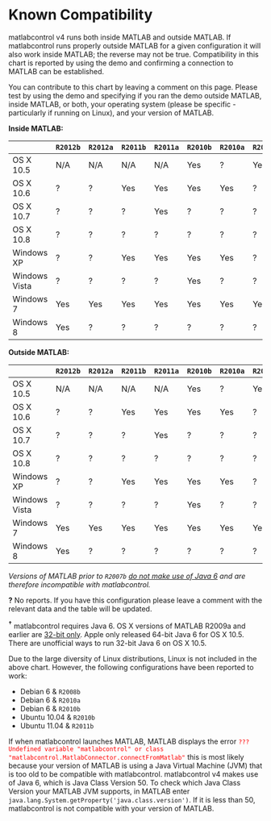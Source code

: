 # Known Compatibility #
matlabcontrol v4 runs both inside MATLAB and outside MATLAB. If matlabcontrol runs properly outside MATLAB for a given configuration it will also work inside MATLAB; the reverse may not be true. Compatibility in this chart is reported by using the demo and confirming a connection to MATLAB can be established.

You can contribute to this chart by leaving a comment on this page. Please test by using the demo and specifying if you ran the demo outside MATLAB, inside MATLAB, or both, your operating system (please be specific - particularly if running on Linux), and your version of MATLAB.

**Inside MATLAB:**

|                       | `R2012b` | `R2012a` | `R2011b` | `R2011a` | `R2010b` |`R2010a`|`R2009b`|`R2009a`|`R2008b`|`R2008a`|`R2007b`|
|:----------------------|:---------|:---------|:---------|:---------|:---------|:-------|:-------|:-------|:-------|:-------|:-------|
| OS X 10.5             | N/A           | N/A          | N/A          | N/A          | Yes            | ?             | Yes         | No<sup>†</sup>     | No<sup>†</sup>    | No<sup>†</sup>     | No<sup>†</sup>     |
| OS X 10.6             | ?               | ?               | Yes           | Yes           | Yes           | Yes          | ?              | ?             | ?             | ?             | ?               |
| OS X 10.7             | ?               | ?               | ?               | Yes            | ?               | ?              | ?              | ?             | ?             | ?             | ?               |
| OS X 10.8             | ?               | ?               | ?               | ?               | ?               | ?              | ?              | ?             | ?             | ?             | ?                |
| Windows XP            | ?               | ?               | Yes           | Yes           | Yes           | Yes          | ?              | ?             | ?             | Yes         | Yes            |
| Windows Vista         | ?               | ?               | ?               | ?               | Yes           | ?              | ?              | ?             | ?             | ?             | ?               |
| Windows 7             | Yes           | Yes           | Yes           | Yes           | Yes           | Yes          | Yes          | ?             | ?             | Yes         | Yes          |
| Windows 8             | Yes           | ?               | ?               | ?               | ?               | ?              | ?              | ?             | ?             | ?             | ?                |

**Outside MATLAB:**

|                       | `R2012b` | `R2012a` | `R2011b` | `R2011a` | `R2010b` |`R2010a`|`R2009b`|`R2009a`|`R2008b`|`R2008a`|`R2007b`|
|:----------------------|:---------|:---------|:---------|:---------|:---------|:-------|:-------|:-------|:-------|:-------|:-------|
| OS X 10.5             | N/A           | N/A          | N/A           | N/A          | Yes            | ?             | Yes         | No<sup>†</sup>     | No<sup>†</sup>    | No<sup>†</sup>     | No<sup>†</sup>     |
| OS X 10.6             | ?               | ?               | Yes            | Yes           | Yes           | Yes          | ?              | ?             | ?             | ?             | ?               |
| OS X 10.7             | ?               | ?               | ?                | Yes           | ?               | ?              | ?              | ?             | ?             | ?             | ?               |
| OS X 10.8             | ?               | ?               | ?               | ?               | ?               | ?              | ?              | ?             | ?             | ?             | ?                |
| Windows XP            | ?               | ?               | Yes            | Yes           | Yes           | Yes          | ?              | ?             | ?             | Yes         | Yes           |
| Windows Vista         | ?               | ?               | ?                | ?               | Yes           | ?              | ?              | ?             | ?             | ?             | ?               |
| Windows 7             | Yes           | Yes           | Yes            | Yes          | Yes          | Yes            | Yes          | ?             | ?             | Yes         | Yes          |
| Windows 8             | Yes           | ?               | ?               | ?               | ?               | ?              | ?              | ?             | ?             | ?             | ?                |

_Versions of MATLAB prior to `R2007b` [do not make use of Java 6](http://www.mathworks.com/support/solutions/en/data/1-1812J/) and are therefore incompatible with matlabcontrol._

**?** No reports. If you have this configuration please leave a comment with the relevant data and the table will be updated.

**<sup>†</sup>** matlabcontrol requires Java 6. OS X versions of MATLAB R2009a and earlier are [32-bit only](http://www.mathworks.com/support/sysreq/release2009a/macintosh.html). Apple only released 64-bit Java 6 for OS X 10.5. There are unofficial ways to run 32-bit Java 6 on OS X 10.5.

Due to the large diversity of Linux distributions, Linux is not included in the above chart. However, the following configurations have been reported to work:
  * Debian 6 & `R2008b`
  * Debian 6 & `R2010a`
  * Debian 6 & `R2010b`
  * Ubuntu 10.04 & `R2010b`
  * Ubuntu 11.04 & `R2011b`

If when matlabcontrol launches MATLAB, MATLAB displays the error <font color='red'><code>??? Undefined variable "matlabcontrol" or class "matlabcontrol.MatlabConnector.connectFromMatlab"</code></font> this is most likely because your version of MATLAB is using a Java Virtual Machine (JVM) that is too old to be compatible with matlabcontrol. matlabcontrol v4 makes use of Java 6, which is Java Class Version 50. To check which Java Class Version your MATLAB JVM supports, in MATLAB enter `java.lang.System.getProperty('java.class.version')`. If it is less than 50, matlabcontrol is not compatible with your version of MATLAB.